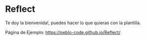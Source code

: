 # Reflect
Te doy la bienvenida!, puedes hacer lo que quieras con la plantilla.

Página de Ejemplo: https://peblo-code.github.io/Reflect/
